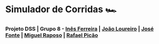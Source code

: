 # Simulador de Corridas 🏎️
### Projeto DSS | Grupo 8 - [Inês Ferreira](https://github.com/inesferreira23) | [João Loureiro](https://github.com/jmfl27) | [José Fonte](https://github.com/josefonte) | [Miguel Raposo](https://github.com/MiguelRaposo) | [Rafael Picão](https://github.com/rafaelcorreia94870) 
